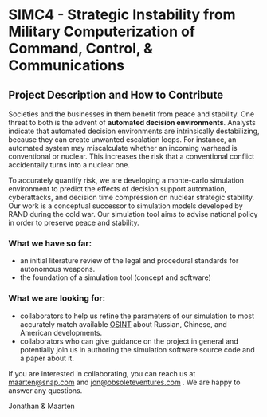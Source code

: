 # SIMC4 - Strategic Instability from Military Computerization of Command, Control, & Communications
## Project Description and How to Contribute

Societies and the businesses in them benefit from peace and stability. One threat to both is the advent of **automated decision environments**. Analysts indicate that automated decision environments are intrinsically destabilizing, because they can create unwanted escalation loops. For instance, an automated system may miscalculate whether an incoming warhead is conventional or nuclear. This increases the risk that a conventional conflict accidentally turns into a nuclear one. 

To accurately quantify risk, we are developing a monte-carlo simulation environment to predict the effects of decision support automation, cyberattacks, and decision time compression on nuclear strategic stability. Our work is a conceptual successor to simulation models developed by RAND during the cold war. Our simulation tool aims to advise national policy in order to preserve peace and stability.

### What we have so far:
 * an initial literature review of the legal and procedural standards for autonomous weapons. 
 * the foundation of a simulation tool (concept and software)
### What we are looking for:
 * collaborators to help us refine the parameters of our simulation to most accurately match available [OSINT](https://en.wikipedia.org/wiki/Open-source_intelligence) about Russian, Chinese, and American developments. 
 * collaborators who can give guidance on the project in general and potentially join us in authoring the simulation software source code and a paper about it.

If you are interested in collaborating, you can reach us at maarten@snap.com and jon@obsoleteventures.com .  We are happy to answer any questions.

Jonathan & Maarten
